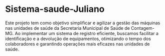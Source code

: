 ﻿# Sistema-saude-Juliano

Este projeto tem como objetivo simplificar e agilizar a gestão das máquinas nas unidades de saúde da Secretaria Municipal de Saúde de Contagem-MG. Ao implementar um sistema de registro eficiente, buscamos facilitar a identificação e a devolução de equipamentos, otimizando o tempo dos colaboradores e garantindo operações mais eficazes nas unidades de saúde.
